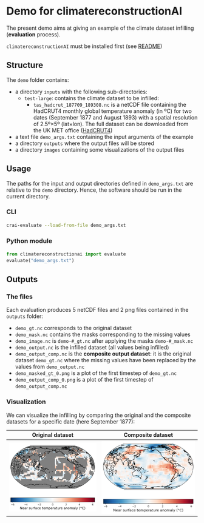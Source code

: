 # Demo for climatereconstructionAI

The present demo aims at giving an example of the climate dataset infilling (**evaluation** process).

`climatereconstructionAI` must be installed first (see [README](https://github.com/FREVA-CLINT/climatereconstructionAI/tree/clint#readme))

## Structure

The `demo` folder contains:
- a directory `inputs` with the following sub-directories:
  - `test-large`: contains the climate dataset to be infilled:
    - `tas_hadcrut_187709_189308.nc` is a netCDF file containing the HadCRUT4 monthly global temperature anomaly (in ºC) for two dates (September 1877 and August 1893) with a spatial resolution of 2.5º×5º (lat×lon). The full dataset can be downloaded from the UK MET office ([HadCRUT4](https://www.metoffice.gov.uk/hadobs/hadcrut4/data/current/download.html))
- a text file `demo_args.txt` containing the input arguments of the example
- a directory `outputs` where the output files will be stored
- a directory `images` containing some visualizations of the output files


## Usage

The paths for the input and output directories defined in `demo_args.txt` are relative to the `demo` directory. Hence, the software should be run in the current directory.

### CLI

```bash
crai-evaluate --load-from-file demo_args.txt
```

### Python module

```python
from climatereconstructionai import evaluate
evaluate("demo_args.txt")
```

## Outputs

### The files

Each evaluation produces 5 netCDF files and 2 png files contained in the `outputs` folder:
- `demo_gt.nc` corresponds to the original dataset
- `demo_mask.nc` contains the masks corresponding to the missing values
- `demo_image.nc` is `demo-#_gt.nc` after applying the masks `demo-#_mask.nc`
- `demo_output.nc` is the infilled dataset (all values being infilled)
- `demo_output_comp.nc` is the **composite output dataset**: it is the original dataset `demo_gt.nc` where the missing values have been replaced by the values from `demo_output.nc`
- `demo_masked_gt_0.png` is a plot of the first timestep of `demo_gt.nc`
- `demo_output_comp_0.png` is a plot of the first timestep of `demo_output_comp.nc`


### Visualization

We can visualize the infilling by comparing the original and the composite datasets for a specific date (here September 1877):

| Original dataset | Composite dataset |
| --------------------- | -------------------------- |
![Original dataset](images/demo_masked_gt_0.png)  |  ![Composite dataset](images/demo_output_comp_0.png)
